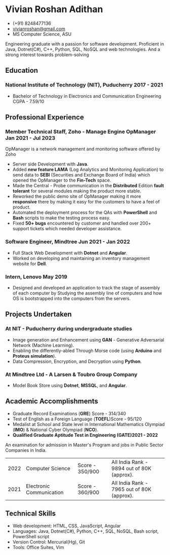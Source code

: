 # Vivian Roshan Adithan
- (+91) 8248477136
- <a href="mailto:vivianroshan@gmail.com">vivianroshan@gmail.com</a>
- MS Computer Science, ASU

Engineering graduate with a passion for software development. Proficient in Java, Dotnet(C#), C++, Python, SQL, NoSQL and web technologies. And a strong interest towards problem-solving

## Education
### <span>National Institute of Technology (NIT), Puducherry</span> <span>2017 - 2021</span>
- <div><span>Bachelor of Technology in Electronics and Communication Engineering</span> <span>CGPA - 7.59/10</span></div> 

## Professional Experience
### <span>Member Technical Staff, Zoho - Manage Engine OpManager</span> <span>Jan 2021 - Jul 2023</span>
OpManager is a network management and monitoring software offered by Zoho

- Server side Development with **Java**.
- Added **new feature LAMA** (Log Analytics and Monitoring Application) to send data to **SEBI** (Securities and Exchange Board of India) which opened the OpManager to the **Fin-Tech** space.
- Made the Central - Probe communication in the **Distributed** Edition **fault tolerant** for several modules making the product more stable.
- Reworked the public demo site of OpManager making it more **responsive** there by making it easy for the customers to have a feel of product.
- Automated the deployment process for the QAs with **PowerShell** and **Bash** scripts to make the testing process easy.
- Fixed **50+ bugs** encountered by customer and handled over 200+ support tickets which needed developer assistance.

### <span>Software Engineer, Mindtree</span> <span>Jun 2021 - Jan 2022</span>
- Full Stack Web Development with **Dotnet** and **Angular**.
- Worked on developing and maintaining an inventory management website for **Dell**.

### <span>Intern, Lenovo</span> <span>May 2019</span>
- Designed and developed an application to track the stage of assembly of each computer by Studying the assembly line of computers and how OS is bootstrapped into the computers from the servers.

## Projects Undertaken
### At NIT - Puducherry during undergraduate studies
- Image generation and Enhancement using **GAN** - Generative Adversarial Network (Machine Learning).
- Enabling the differently-abled Through Morse code (using **Arduino** and **Proteus simulation**).
- Data Compression, Encryption, and Decryption using **Python**.

### At Mindtree Ltd - A Larsen & Toubro Group Company
- Model Book Store using **Dotnet**, **MSSQL**, and **Angular**.

## Academic Accomplishments
- <div><span>Graduate Record Examinations (<strong>GRE</strong>) </span><span>Score - 314/340</span></div>
- <div> <span>Test of English as a Foreign Language (<strong>TOEFL</strong>)</span><span>Score - 95/120</span></div>
- Medalist at School and State level in International Mathematics Olympiad (**IMO**) & National Cyber Olympiad (**NCO**).
- <div><span><strong>Qualified Graduate Aptitude Test in Engineering (GATE)</strong></span><span><strong>2021 - 2022</strong></span></div>
<p>An examination for admission in Master&apos;s Program and jobs in Public Sector Companies in India.</p>
<table>
<tr> <td>2022</td> <td>Computer Science</td> <td>Score - 350/900</td> <td>All India Rank - 9894 out of 80K (approx).</td> </tr>
<tr> <td>2021</td> <td>Electronic Communication</td> <td>Score - 360/900</td> <td>All India Rank - 7965 out of 80K (approx).</td> </tr>
</table>

## Technical Skills
- Web development: HTML, CSS, JavaScript, Angular
- Languages: Java, Dotnet(C#), Python, C++, SQL, NoSQL, Bash script, PowerShell script
- Version Control: Mercurial(Hg), Git
- Tools: Office Suites, Vim

